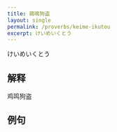 ```yaml
---
title: 鶏鳴狗盗
layout: single
permalink: /proverbs/keime-ikutou
excerpt: けいめいくとう
---
```


けいめいくとう

## 解释

鸡鸣狗盗

## 例句

